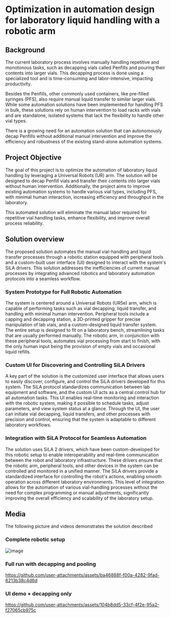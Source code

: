 # Optimization in automation design for laboratory liquid handling with a robotic arm

## Background
The current laboratory process involves manually handling repetitive and monotonous tasks, such as decapping vials called Penfills and pouring their contents into larger vials. This decapping process is done using a specialized tool and is time-consuming and labor-intensive, impacting productivity.

Besides the Penfills, other commonly used containers, like pre-filled syringes (PFS), also require manual liquid transfer to similar larger vials. While some automation solutions have been implemented for handling PFS in bulk, these solutions rely on human intervention to load racks with vials and are standalone, isolated systems that lack the flexibility to handle other vial types.

There is a growing need for an automation solution that can autonomously decap Penfills without additional manual intervention and improve the efficiency and robustness of the existing stand-alone automation systems.

## Project Objective
The goal of this project is to optimize the automation of laboratory liquid handling by leveraging a Universal Robots (UR) arm. The solution will be designed to decap Penfill vials and transfer their contents into larger vials without human intervention. Additionally, the project aims to improve existing automation systems to handle various vial types, including PFS, with minimal human interaction, increasing efficiency and throughput in the laboratory.

This automated solution will eliminate the manual labor required for repetitive vial handling tasks, enhance flexibility, and improve overall process reliability.

## Solution overview
The proposed solution automates the manual vial-handling and liquid transfer processes through a robotic station equipped with peripheral tools and a custom-built user interface (UI) designed to interact with the system's SiLA drivers. This solution addresses the inefficiencies of current manual processes by integrating advanced robotics and laboratory automation protocols into a seamless workflow.

### System Prototype for Full Robotic Automation
The system is centered around a Universal Robots (UR5e) arm, which is capable of performing tasks such as vial decapping, liquid transfer, and handling with minimal human intervention. Peripheral tools include a capping and decapping station, a 3D-printed gripper for precise manipulation of lab vials, and a custom-designed liquid transfer system. The entire setup is designed to fit on a laboratory bench, streamlining tasks that are usually performed manually. The robotic arm, in conjunction with these peripheral tools, automates vial processing from start to finish, with the only human input being the provision of empty vials and occasional liquid refills.

### Custom UI for Discovering and Controlling SiLA Drivers
A key part of the solution is the customized user interface that allows users to easily discover, configure, and control the SiLA drivers developed for this system. The SiLA protocol standardizes communication between lab equipment and software, and the custom UI acts as a central control hub for all automation tasks. This UI enables real-time monitoring and interaction with the robotic system, making it possible to schedule tasks, adjust parameters, and view system status at a glance. Through the UI, the user can initiate vial decapping, liquid transfers, and other processes with precision and control, ensuring that the system is adaptable to different laboratory workflows.

### Integration with SiLA Protocol for Seamless Automation
The solution uses SiLA 2 drivers, which have been custom-developed for this robotic setup to enable interoperability and real-time communication between the robot and laboratory infrastructure. These drivers ensure that the robotic arm, peripheral tools, and other devices in the system can be controlled and monitored in a unified manner. The SiLA drivers provide a standardized interface for controlling the robot's actions, enabling smooth operation across different laboratory environments. This level of integration allows for the automation of various vial-handling processes without the need for complex programming or manual adjustments, significantly improving the overall efficiency and scalability of the laboratory setup.

## Media

The following picture and videos demonstrates the solution described
### Complete robotic setup
![image](https://github.com/user-attachments/assets/1abd573b-60f3-4be3-87e4-a5cce7438713)

### Full run with decapping and pooling
https://github.com/user-attachments/assets/ba46888f-f00a-4282-9fad-6213b38c4d6d

### UI demo + decapping only
https://github.com/user-attachments/assets/104b8dd5-33cf-4f2e-95a2-f27065cb975c
